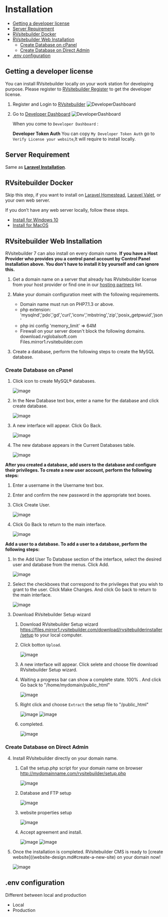 # Installation

- [Getting a developer license](#getting-a-developer-license)
- [Server Requirement](#server-requirement)
- [RVsitebuilder Docker](#rvsitebuilder-docker)
- [RVsitebuilder Web Installation](#rvsitebuilder-web-installation)
  - [Create Database on cPanel](#create-database-on-cpanel)
  - [Create Database on Direct Admin](#create-database-on-direct-admin)
- [.env configuration](#env-configuration)

## Getting a developer license

You can install RVsitebuilder locally on your work station for developing purpose. Please register to [RVsitebuilder Register](https://dev.rvsitebuilder.com/) to get the developer license.

1. Register and Login to [RVsitebuilder](https://dev.rvsitebuilder.com/)
   ![DeveloperDashboard](images/Installation/Developer-license-index.png)

2. Go to [Developer Dashboard](https://dev.rvsitebuilder.com/devportal)
   ![DeveloperDashboard](images/Installation/Developer-license.png)

   When you come to `Developer Dashboard` :

   **Developer Token Auth** You can copy `My Developer Token Auth` go to `Verify License your website`,It will require to install locally.

## Server Requirement

Same as [**Laravel Installation**](https://laravel.com/docs/5.8/installation#server-requirements).

## RVsitebuilder Docker

Skip this step, if you want to install on [Laravel Homestead](https://laravel.com/docs/5.8/homestead), [Laravel Valet](https://laravel.com/docs/5.8/valet), or your own web server.

If you don’t have any web server locally, follow these steps.

- [Install for Windows 10](installation-for-windows10.md)
- [Install for MacOS](installation-for-macos.md)

## RVsitebuilder Web Installation

RVsitebuilder 7 can also install on every domain name. **If you have a Host Provider who provides you a control panel account by Control Panel Installation above. You don't have to install it by yourself and can ignore this.**

1. Get a domain name on a server that already has RVsitebuilder license from your host provider or find one in our [hosting partners](https://rvsitebuilder.com/hosting-partner/) list.

2. Make your domain configuration meet with the following requirements.

   - Domain name must run on PHP7.1.3 or above.
   - php extension: 'mysqlnd','pdo','gd','curl','iconv','mbstring','zip','posix_getpwuid','json'
   - php ini config 'memory_limit' => 64M
   - Firewall on your server doesn't block the following domains.  
     download.rvglobalsoft.com  
     Files.mirror1.rvsitebuilder.com

3. Create a database, perform the following steps to create the MySQL database.

### Create Database on cPanel

1.  Click icon to create MySQL® databases.

    ![image](images/install_nocp/create-db-step1.png)

2.  In the New Database text box, enter a name for the database and click create database.

    ![image](images/install_nocp/create-db-step2.png)

3.  A new interface will appear. Click Go Back.

    ![image](images/install_nocp/create-db-step3.png)

4.  The new database appears in the Current Databases table.

    ![image](images/install_nocp/create-db-step4.png)

**After you created a database, add users to the database and configure their privileges. To create a new user account, perform the following steps:**

1. Enter a username in the Username text box.
2. Enter and confirm the new password in the appropriate text boxes.
3. Click Create User.

   ![image](images/install_nocp/create-db-step5.png)

4. Click Go Back to return to the main interface.

   ![image](images/install_nocp/create-db-step6.png)

**Add a user to a database. To add a user to a database, perform the following steps:**

1. In the Add User To Database section of the interface, select the desired user and database from the menus. Click Add.

   ![image](images/install_nocp/create-db-step7.png)

2. Select the checkboxes that correspond to the privileges that you wish to grant to the user. Click Make Changes. And click Go back to return to the main interface.

   ![image](images/install_nocp/create-db-step8.png)

3. Download RVsitebuilder Setup wizard

   1. Download RVsitebuilder Setup wizard https://files.mirror1.rvsitebuilder.com/download/rvsitebuilderinstaller/setup to your local computer.

   2. Click botton `Upload`.

      ![image](images/install_nocp/upload1.png)

   3. A new interface will appear. Click selete and choose file download RVsitebuilder Setup wizard.

   4. Waiting a progress bar can show a complete state. 100% . And click Go back to "/home/mydomain/public_html"

      ![image](images/install_nocp/upload2.png)

   5. Right click and choose `Extract` the setup file to "/public_html"

      ![image](images/install_nocp/upload3.png)
      ![image](images/install_nocp/upload4.png)

   6. completed.

      ![image](images/install_nocp/upload5.png)

### Create Database on Direct Admin

4. Install RVsitebuilder directly on your domain name.

   1. Call the setup.php script for your domain name on browser http://mydomainname.com/rvsitebuilder/setup.php

      ![image](images/install_nocp/Install-nocp-step1.png)

   2. Database and FTP setup

      ![image](images/install_nocp/Install-nocp-step2.png)

   3. website properties setup

      ![image](images/install_nocp/Install-nocp-step3.png)

   4. Accept agreement and install.

      ![image](images/install_nocp/Install-nocp-step4-1.png)
      ![image](images/install_nocp/Install-nocp-step4-2.png)

5. Once the installation is completed.
   RVsitebuilder CMS is ready to [create website]((website-design.md#create-a-new-site) on your domain now!

   ![image](images/install_nocp/Install-nocp-step-login.png)

## .env configuration

Different between local and production

- Local
- Production
